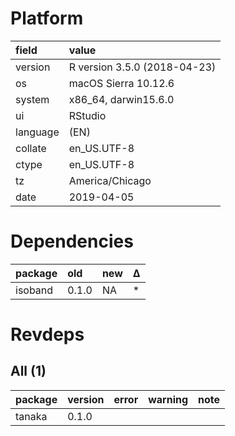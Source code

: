 # Platform

|field    |value                        |
|:--------|:----------------------------|
|version  |R version 3.5.0 (2018-04-23) |
|os       |macOS Sierra 10.12.6         |
|system   |x86_64, darwin15.6.0         |
|ui       |RStudio                      |
|language |(EN)                         |
|collate  |en_US.UTF-8                  |
|ctype    |en_US.UTF-8                  |
|tz       |America/Chicago              |
|date     |2019-04-05                   |

# Dependencies

|package |old   |new |Δ  |
|:-------|:-----|:---|:--|
|isoband |0.1.0 |NA  |*  |

# Revdeps

## All (1)

|package |version |error |warning |note |
|:-------|:-------|:-----|:-------|:----|
|tanaka  |0.1.0   |      |        |     |

